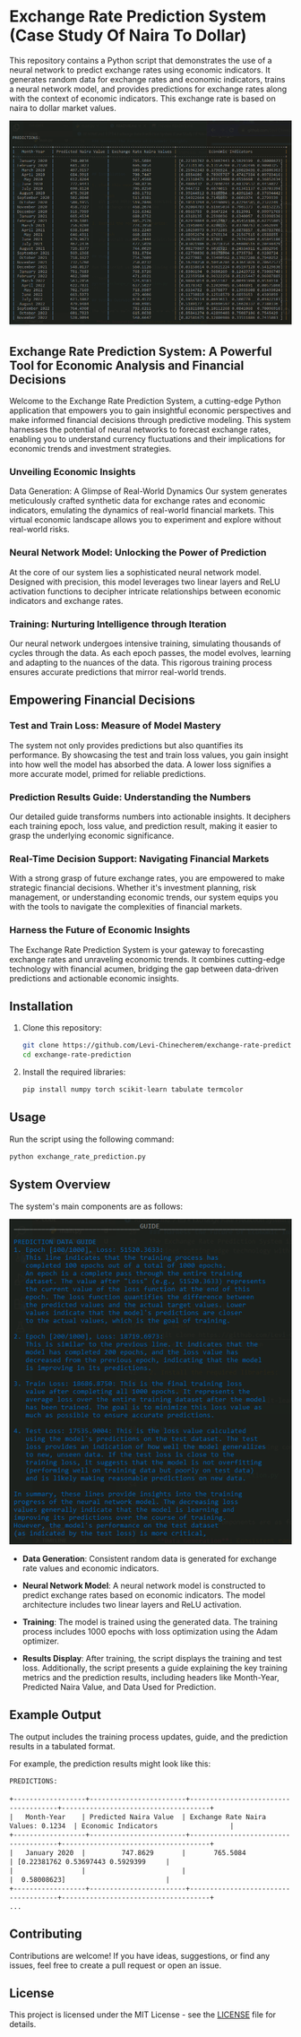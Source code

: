
# Exchange Rate Prediction System (Case Study Of Naira To Dollar)

This repository contains a Python script that demonstrates the use of a neural network to predict exchange rates using economic indicators. It generates random data for exchange rates and economic indicators, trains a neural network model, and provides predictions for exchange rates along with the context of economic indicators. This exchange rate is based on naira to dollar market values.

![SAMPLE IMAGE](https://github.com/Levi-Chinecherem/exchange-rate-prediction/blob/main/sample1.png)

## Exchange Rate Prediction System: A Powerful Tool for Economic Analysis and Financial Decisions
Welcome to the Exchange Rate Prediction System, a cutting-edge Python application that empowers you to gain insightful economic perspectives and make informed financial decisions through predictive modeling. This system harnesses the potential of neural networks to forecast exchange rates, enabling you to understand currency fluctuations and their implications for economic trends and investment strategies.

### Unveiling Economic Insights
Data Generation: A Glimpse of Real-World Dynamics
Our system generates meticulously crafted synthetic data for exchange rates and economic indicators, emulating the dynamics of real-world financial markets. This virtual economic landscape allows you to experiment and explore without real-world risks.

### Neural Network Model: Unlocking the Power of Prediction
At the core of our system lies a sophisticated neural network model. Designed with precision, this model leverages two linear layers and ReLU activation functions to decipher intricate relationships between economic indicators and exchange rates.

### Training: Nurturing Intelligence through Iteration
Our neural network undergoes intensive training, simulating thousands of cycles through the data. As each epoch passes, the model evolves, learning and adapting to the nuances of the data. This rigorous training process ensures accurate predictions that mirror real-world trends.

## Empowering Financial Decisions
### Test and Train Loss: Measure of Model Mastery
The system not only provides predictions but also quantifies its performance. By showcasing the test and train loss values, you gain insight into how well the model has absorbed the data. A lower loss signifies a more accurate model, primed for reliable predictions.

### Prediction Results Guide: Understanding the Numbers
Our detailed guide transforms numbers into actionable insights. It deciphers each training epoch, loss value, and prediction result, making it easier to grasp the underlying economic significance.

### Real-Time Decision Support: Navigating Financial Markets
With a strong grasp of future exchange rates, you are empowered to make strategic financial decisions. Whether it's investment planning, risk management, or understanding economic trends, our system equips you with the tools to navigate the complexities of financial markets.

### Harness the Future of Economic Insights
The Exchange Rate Prediction System is your gateway to forecasting exchange rates and unraveling economic trends. It combines cutting-edge technology with financial acumen, bridging the gap between data-driven predictions and actionable economic insights.


## Installation

1. Clone this repository:

   ```bash
   git clone https://github.com/Levi-Chinecherem/exchange-rate-prediction.git
   cd exchange-rate-prediction
   ```

2. Install the required libraries:

   ```bash
   pip install numpy torch scikit-learn tabulate termcolor
   ```

## Usage

Run the script using the following command:

```bash
python exchange_rate_prediction.py
```

## System Overview

The system's main components are as follows:

![SAMPLE IMAGE](https://github.com/Levi-Chinecherem/exchange-rate-prediction/blob/main/sample2.png)


- **Data Generation**: Consistent random data is generated for exchange rate values and economic indicators.

- **Neural Network Model**: A neural network model is constructed to predict exchange rates based on economic indicators. The model architecture includes two linear layers and ReLU activation.

- **Training**: The model is trained using the generated data. The training process includes 1000 epochs with loss optimization using the Adam optimizer.

- **Results Display**: After training, the script displays the training and test loss. Additionally, the script presents a guide explaining the key training metrics and the prediction results, including headers like Month-Year, Predicted Naira Value, and Data Used for Prediction.

## Example Output

The output includes the training process updates, guide, and the prediction results in a tabulated format.

For example, the prediction results might look like this:

```
PREDICTIONS:

+------------------+------------------------+-------------------------------------+-------------------------------------+
|   Month-Year    | Predicted Naira Value  | Exchange Rate Naira Values: 0.1234  | Economic Indicators                  |
+------------------+------------------------+-------------------------------------+-------------------------------------+
|   January 2020  |         747.8629       |       765.5084                      | [0.22381762 0.53697443 0.5929399     |
|                 |                        |                                     |  0.58008623]                         |
+------------------+------------------------+-------------------------------------+-------------------------------------+
...
```

## Contributing

Contributions are welcome! If you have ideas, suggestions, or find any issues, feel free to create a pull request or open an issue.

## License

This project is licensed under the MIT License - see the [LICENSE](LICENSE) file for details.

